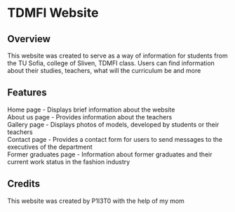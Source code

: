 # TDMFI Website

## Overview

This website was created to serve as a way of information for students from the TU Sofia, college of Sliven, TDMFI class. 
Users can find information about their studies, teachers, what will the curriculum be and more <br>

## Features

Home page - Displays brief information about the website <br>
About us page - Provides information about the teachers  <br>
Gallery page - Displays photos of models, developed by students or their teachers <br>
Contact page - Provides a contact form for users to send messages to the executives of the department <br>
Former graduates page - Information about former graduates and their current work status in the fashion industry

## Credits

This website was created by P1l3T0 with the help of my mom
